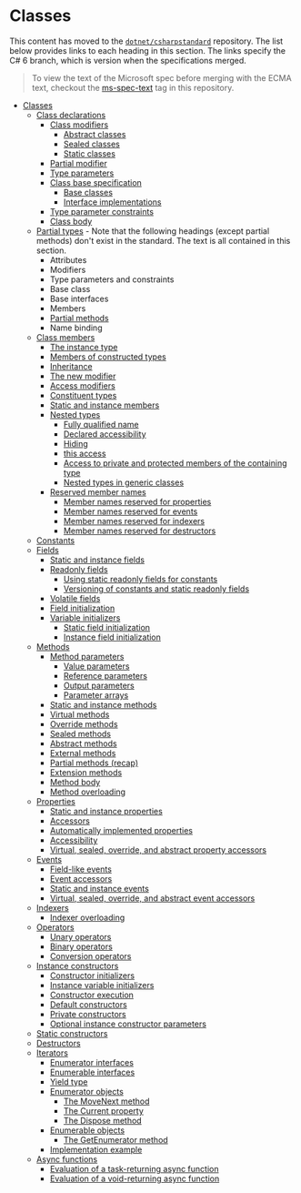 # Classes

This content has moved to the [`dotnet/csharpstandard`](https://github.com/dotnet/csharpstandard) repository.
The list below provides links to each heading in this section. The links specify the C# 6 branch, which is version when the specifications merged.

> To view the text of the Microsoft spec before merging with the ECMA text, checkout the [ms-spec-text](https://github.com/dotnet/csharplang/releases/tag/ms-spec-text) tag in this repository.

- <a id="classes"></a>[Classes](https://github.com/dotnet/csharpstandard/blob/draft-v6/standard/classes.md#14-classes)
  - <a id="class-declarations"></a>[Class declarations](https://github.com/dotnet/csharpstandard/blob/draft-v6/standard/classes.md#142-class-declarations)
    - <a id="class-modifiers"></a>[Class modifiers](https://github.com/dotnet/csharpstandard/blob/draft-v6/standard/classes.md#1422-class-modifiers)
      - <a id="abstract-classes"></a>[Abstract classes](https://github.com/dotnet/csharpstandard/blob/draft-v6/standard/classes.md#14222-abstract-classes)
      - <a id="sealed-classes"></a>[Sealed classes](https://github.com/dotnet/csharpstandard/blob/draft-v6/standard/classes.md#14223-sealed-classes)
      - <a id="static-classes"></a>[Static classes](https://github.com/dotnet/csharpstandard/blob/draft-v6/standard/classes.md#14224-static-classes)
    - <a id="partial-modifier"></a>[Partial modifier](https://github.com/dotnet/csharpstandard/blob/draft-v6/standard/classes.md#1427-partial-declarations)
    - <a id="type-parameters"></a>[Type parameters](https://github.com/dotnet/csharpstandard/blob/draft-v6/standard/classes.md#1423-type-parameters)
    - <a id="class-base-specification"></a>[Class base specification](https://github.com/dotnet/csharpstandard/blob/draft-v6/standard/classes.md#1424-class-base-specification)
      - <a id="base-classes"></a>[Base classes](https://github.com/dotnet/csharpstandard/blob/draft-v6/standard/classes.md#14242-base-classes)
      - <a id="interface-implementations"></a>[Interface implementations](https://github.com/dotnet/csharpstandard/blob/draft-v6/standard/classes.md#14243-interface-implementations)
    - <a id="type-parameter-constraints"></a>[Type parameter constraints](https://github.com/dotnet/csharpstandard/blob/draft-v6/standard/classes.md#1425-type-parameter-constraints)
    - <a id="class-body"></a>[Class body](https://github.com/dotnet/csharpstandard/blob/draft-v6/standard/classes.md#1426-class-body)
  - <a id="partial-types"></a>[Partial types](https://github.com/dotnet/csharpstandard/blob/draft-v6/standard/classes.md#1427-partial-declarations) - Note that the following headings (except partial methods) don't exist in the standard. The text is all contained in this section.
    - <a id="attributes"></a>Attributes
    - <a id="modifiers"></a>Modifiers
    - <a id="type-parameters-and-constraints"></a>Type parameters and constraints
    - <a id="base-class"></a>Base class
    - <a id="base-interfaces"></a>Base interfaces
    - <a id="members"></a>Members
    - <a id="partial-methods"></a>[Partial methods](https://github.com/dotnet/csharpstandard/blob/draft-v6/standard/classes.md#1469-partial-methods)
    - <a id="name-binding"></a>Name binding
  - <a id="class-members"></a>[Class members](https://github.com/dotnet/csharpstandard/blob/draft-v6/standard/classes.md#143-class-members)
    - <a id="the-instance-type"></a>[The instance type](https://github.com/dotnet/csharpstandard/blob/draft-v6/standard/classes.md#1432-the-instance-type)
    - <a id="members-of-constructed-types"></a>[Members of constructed types](https://github.com/dotnet/csharpstandard/blob/draft-v6/standard/classes.md#1433-members-of-constructed-types)
    - <a id="inheritance"></a>[Inheritance](https://github.com/dotnet/csharpstandard/blob/draft-v6/standard/classes.md#1434-inheritance)
    - <a id="the-new-modifier"></a>[The new modifier](https://github.com/dotnet/csharpstandard/blob/draft-v6/standard/classes.md#1435-the-new-modifier)
    - <a id="access-modifiers"></a>[Access modifiers](https://github.com/dotnet/csharpstandard/blob/draft-v6/standard/classes.md#1436-access-modifiers)
    - <a id="constituent-types"></a>[Constituent types](https://github.com/dotnet/csharpstandard/blob/draft-v6/standard/classes.md#1437-constituent-types)
    - <a id="static-and-instance-members"></a>[Static and instance members](https://github.com/dotnet/csharpstandard/blob/draft-v6/standard/classes.md#1438-static-and-instance-members)
    - <a id="nested-types"></a>[Nested types](https://github.com/dotnet/csharpstandard/blob/draft-v6/standard/classes.md#1439-nested-types)
      - <a id="fully-qualified-name"></a>[Fully qualified name](https://github.com/dotnet/csharpstandard/blob/draft-v6/standard/classes.md#14392-fully-qualified-name)
      - <a id="declared-accessibility"></a>[Declared accessibility](https://github.com/dotnet/csharpstandard/blob/draft-v6/standard/classes.md#14393-declared-accessibility)
      - <a id="hiding"></a>[Hiding](https://github.com/dotnet/csharpstandard/blob/draft-v6/standard/classes.md#14394-hiding)
      - <a id="this-access"></a>[this access](https://github.com/dotnet/csharpstandard/blob/draft-v6/standard/classes.md#14395-this-access)
      - <a id="access-to-private-and-protected-members-of-the-containing-type"></a>[Access to private and protected members of the containing type](https://github.com/dotnet/csharpstandard/blob/draft-v6/standard/classes.md#14396-access-to-private-and-protected-members-of-the-containing-type)
      - <a id="nested-types-in-generic-classes"></a>[Nested types in generic classes](https://github.com/dotnet/csharpstandard/blob/draft-v6/standard/classes.md#14397-nested-types-in-generic-classes)
    - <a id="reserved-member-names"></a>[Reserved member names](https://github.com/dotnet/csharpstandard/blob/draft-v6/standard/classes.md#14310-reserved-member-names)
      - <a id="member-names-reserved-for-properties"></a>[Member names reserved for properties](https://github.com/dotnet/csharpstandard/blob/draft-v6/standard/classes.md#143102-member-names-reserved-for-properties) 
      - <a id="member-names-reserved-for-events"></a>[Member names reserved for events](https://github.com/dotnet/csharpstandard/blob/draft-v6/standard/classes.md#143103-member-names-reserved-for-events)
      - <a id="member-names-reserved-for-indexers"></a>[Member names reserved for indexers](https://github.com/dotnet/csharpstandard/blob/draft-v6/standard/classes.md#143104-member-names-reserved-for-indexers)
      - <a id="member-names-reserved-for-destructors"></a>[Member names reserved for destructors](https://github.com/dotnet/csharpstandard/blob/draft-v6/standard/classes.md#143105-member-names-reserved-for-finalizers)
  - <a id="constants"></a>[Constants](https://github.com/dotnet/csharpstandard/blob/draft-v6/standard/classes.md#144-constants)
  - <a id="fields"></a>[Fields](https://github.com/dotnet/csharpstandard/blob/draft-v6/standard/classes.md#145-fields)
    - <a id="static-and-instance-fields"></a>[Static and instance fields](https://github.com/dotnet/csharpstandard/blob/draft-v6/standard/classes.md#1452-static-and-instance-fields)
    - <a id="readonly-fields"></a>[Readonly fields](https://github.com/dotnet/csharpstandard/blob/draft-v6/standard/classes.md#1453-readonly-fields)
      - <a id="using-static-readonly-fields-for-constants"></a>[Using static readonly fields for constants](https://github.com/dotnet/csharpstandard/blob/draft-v6/standard/classes.md#14532-using-static-readonly-fields-for-constants)
      - <a id="versioning-of-constants-and-static-readonly-fields"></a>[Versioning of constants and static readonly fields](https://github.com/dotnet/csharpstandard/blob/draft-v6/standard/classes.md#14533-versioning-of-constants-and-static-readonly-fields)
    - <a id="volatile-fields"></a>[Volatile fields](https://github.com/dotnet/csharpstandard/blob/draft-v6/standard/classes.md#1454-volatile-fields)
    - <a id="field-initialization"></a>[Field initialization](https://github.com/dotnet/csharpstandard/blob/draft-v6/standard/classes.md#1455-field-initialization)
    - <a id="variable-initializers"></a>[Variable initializers](https://github.com/dotnet/csharpstandard/blob/draft-v6/standard/classes.md#1456-variable-initializers)
      - <a id="static-field-initialization"></a>[Static field initialization](https://github.com/dotnet/csharpstandard/blob/draft-v6/standard/classes.md#14562-static-field-initialization)
      - <a id="instance-field-initialization"></a>[Instance field initialization](https://github.com/dotnet/csharpstandard/blob/draft-v6/standard/classes.md#14563-instance-field-initialization)
  - <a id="methods"></a>[Methods](https://github.com/dotnet/csharpstandard/blob/draft-v6/standard/classes.md#146-methods)
    - <a id="method-parameters"></a>[Method parameters](https://github.com/dotnet/csharpstandard/blob/draft-v6/standard/classes.md#1462-method-parameters)
      - <a id="value-parameters"></a>[Value parameters](https://github.com/dotnet/csharpstandard/blob/draft-v6/standard/classes.md#14622-value-parameters)
      - <a id="reference-parameters"></a>[Reference parameters](https://github.com/dotnet/csharpstandard/blob/draft-v6/standard/classes.md#14623-reference-parameters)
      - <a id="output-parameters"></a>[Output parameters](https://github.com/dotnet/csharpstandard/blob/draft-v6/standard/classes.md#14624-output-parameters)
      - <a id="parameter-arrays"></a>[Parameter arrays](https://github.com/dotnet/csharpstandard/blob/draft-v6/standard/classes.md#14625-parameter-arrays)
    - <a id="static-and-instance-methods"></a>[Static and instance methods](https://github.com/dotnet/csharpstandard/blob/draft-v6/standard/classes.md#1463-static-and-instance-methods)
    - <a id="virtual-methods"></a>[Virtual methods](https://github.com/dotnet/csharpstandard/blob/draft-v6/standard/classes.md#1464-virtual-methods)
    - <a id="override-methods"></a>[Override methods](https://github.com/dotnet/csharpstandard/blob/draft-v6/standard/classes.md#1465-override-methods)
    - <a id="sealed-methods"></a>[Sealed methods](https://github.com/dotnet/csharpstandard/blob/draft-v6/standard/classes.md#1466-sealed-methods)
    - <a id="abstract-methods"></a>[Abstract methods](https://github.com/dotnet/csharpstandard/blob/draft-v6/standard/classes.md#1467-abstract-methods)
    - <a id="external-methods"></a>[External methods](https://github.com/dotnet/csharpstandard/blob/draft-v6/standard/classes.md#1468-external-methods)
    - <a id="partial-methods-(recap)"></a>[Partial methods (recap)](https://github.com/dotnet/csharpstandard/blob/draft-v6/standard/classes.md#1469-partial-methods)
    - <a id="extension-methods"></a>[Extension methods](https://github.com/dotnet/csharpstandard/blob/draft-v6/standard/classes.md#14610-extension-methods)
    - <a id="method-body"></a>[Method body](https://github.com/dotnet/csharpstandard/blob/draft-v6/standard/classes.md#14611-method-body)
    - <a id="method-overloading"></a>[Method overloading](https://github.com/dotnet/csharpstandard/blob/draft-v6/standard/classes.md#146-methods)
  - <a id="properties"></a>[Properties](https://github.com/dotnet/csharpstandard/blob/draft-v6/standard/classes.md#147-properties)
    - <a id="static-and-instance-properties"></a>[Static and instance properties](https://github.com/dotnet/csharpstandard/blob/draft-v6/standard/classes.md#1472-static-and-instance-properties)
    - <a id="accessors"></a>[Accessors](https://github.com/dotnet/csharpstandard/blob/draft-v6/standard/classes.md#1473-accessors)
    - <a id="automatically-implemented-properties"></a>[Automatically implemented properties](https://github.com/dotnet/csharpstandard/blob/draft-v6/standard/classes.md#1474-automatically-implemented-properties)
    - <a id="accessibility"></a>[Accessibility](https://github.com/dotnet/csharpstandard/blob/draft-v6/standard/classes.md#1475-accessibility)
    - <a id="virtual-sealed-override-and-abstract-property-accessors"></a>[Virtual, sealed, override, and abstract property accessors](https://github.com/dotnet/csharpstandard/blob/draft-v6/standard/classes.md#1476-virtual-sealed-override-and-abstract-accessors)
  - <a id="events"></a>[Events](https://github.com/dotnet/csharpstandard/blob/draft-v6/standard/classes.md#148-events)
    - <a id="field-like-events"></a>[Field-like events](https://github.com/dotnet/csharpstandard/blob/draft-v6/standard/classes.md#1482-field-like-events)
    - <a id="event-accessors"></a>[Event accessors](https://github.com/dotnet/csharpstandard/blob/draft-v6/standard/classes.md#1483-event-accessors)
    - <a id="static-and-instance-events"></a>[Static and instance events](https://github.com/dotnet/csharpstandard/blob/draft-v6/standard/classes.md#1484-static-and-instance-events)
    - <a id="virtual-sealed-override-and-abstract-event-accessors"></a>[Virtual, sealed, override, and abstract event accessors](https://github.com/dotnet/csharpstandard/blob/draft-v6/standard/classes.md#1485-virtual-sealed-override-and-abstract-accessors)
  - <a id="indexers"></a>[Indexers](https://github.com/dotnet/csharpstandard/blob/draft-v6/standard/classes.md#149-indexers)
    - <a id="indexer-overloading"></a>[Indexer overloading](https://github.com/dotnet/csharpstandard/blob/draft-v6/standard/classes.md#149-indexers)
  - <a id="operators"></a>[Operators](https://github.com/dotnet/csharpstandard/blob/draft-v6/standard/classes.md#1410-operators)
    - <a id="unary-operators"></a>[Unary operators](https://github.com/dotnet/csharpstandard/blob/draft-v6/standard/classes.md#14102-unary-operators)
    - <a id="binary-operators"></a>[Binary operators](https://github.com/dotnet/csharpstandard/blob/draft-v6/standard/classes.md#14103-binary-operators)
    - <a id="conversion-operators"></a>[Conversion operators](https://github.com/dotnet/csharpstandard/blob/draft-v6/standard/classes.md#14104-conversion-operators)
  - <a id="instance-constructors"></a>[Instance constructors](https://github.com/dotnet/csharpstandard/blob/draft-v6/standard/classes.md#1411-instance-constructors)
    - <a id="constructor-initializers"></a>[Constructor initializers](https://github.com/dotnet/csharpstandard/blob/draft-v6/standard/classes.md#14112-constructor-initializers)
    - <a id="instance-variable-initializers"></a>[Instance variable initializers](https://github.com/dotnet/csharpstandard/blob/draft-v6/standard/classes.md#14113-instance-variable-initializers)
    - <a id="constructor-execution"></a>[Constructor execution](https://github.com/dotnet/csharpstandard/blob/draft-v6/standard/classes.md#14114-constructor-execution)
    - <a id="default-constructors"></a>[Default constructors](https://github.com/dotnet/csharpstandard/blob/draft-v6/standard/classes.md#14115-default-constructors)
    - <a id="private-constructors"></a>[Private constructors](https://github.com/dotnet/csharpstandard/blob/draft-v6/standard/classes.md#1411-instance-constructors)
    - <a id="optional-instance-constructor-parameters"></a>[Optional instance constructor parameters](https://github.com/dotnet/csharpstandard/blob/draft-v6/standard/classes.md#1411-instance-constructors)
  - <a id="static-constructors"></a>[Static constructors](https://github.com/dotnet/csharpstandard/blob/draft-v6/standard/classes.md#1412-static-constructors)
  - <a id="destructors"></a>[Destructors](https://github.com/dotnet/csharpstandard/blob/draft-v6/standard/classes.md#1413-finalizers)
  - <a id="iterators"></a>[Iterators](https://github.com/dotnet/csharpstandard/blob/draft-v6/standard/classes.md#1414-iterators)
    - <a id="enumerator-interfaces"></a>[Enumerator interfaces](https://github.com/dotnet/csharpstandard/blob/draft-v6/standard/classes.md#14142-enumerator-interfaces)
    - <a id="enumerable-interfaces"></a>[Enumerable interfaces](https://github.com/dotnet/csharpstandard/blob/draft-v6/standard/classes.md#14143-enumerable-interfaces)
    - <a id="yield-type"></a>[Yield type](https://github.com/dotnet/csharpstandard/blob/draft-v6/standard/classes.md#14144-yield-type)
    - <a id="enumerator-objects"></a>[Enumerator objects](https://github.com/dotnet/csharpstandard/blob/draft-v6/standard/classes.md#14145-enumerator-objects)
      - <a id="the-movenext-method"></a>[The MoveNext method](https://github.com/dotnet/csharpstandard/blob/draft-v6/standard/classes.md#141452-the-movenext-method)
      - <a id="the-current-property"></a>[The Current property](https://github.com/dotnet/csharpstandard/blob/draft-v6/standard/classes.md#141453-the-current-property)
      - <a id="the-dispose-method"></a>[The Dispose method](https://github.com/dotnet/csharpstandard/blob/draft-v6/standard/classes.md#141454-the-dispose-method)
    - <a id="enumerable-objects"></a>[Enumerable objects](https://github.com/dotnet/csharpstandard/blob/draft-v6/standard/classes.md#14146-enumerable-objects)
      - <a id="the-getenumerator-method"></a>[The GetEnumerator method](https://github.com/dotnet/csharpstandard/blob/draft-v6/standard/classes.md#141462-the-getenumerator-method)
    - <a id="implementation-example"></a>[Implementation example](https://github.com/dotnet/csharpstandard/blob/draft-v6/standard/classes.md#1414-iterators)
  - <a id="async-functions"></a>[Async functions](https://github.com/dotnet/csharpstandard/blob/draft-v6/standard/classes.md#1415-async-functions)
    - <a id="evaluation-of-a-task-returning-async-function"></a>[Evaluation of a task-returning async function](https://github.com/dotnet/csharpstandard/blob/draft-v6/standard/classes.md#14152-evaluation-of-a-task-returning-async-function)
    - <a id="evaluation-of-a-void-returning-async-function"></a>[Evaluation of a void-returning async function](https://github.com/dotnet/csharpstandard/blob/draft-v6/standard/classes.md#14153-evaluation-of-a-void-returning-async-function)
